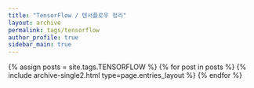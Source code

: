 ```yaml
---
title: "TensorFlow / 텐서플로우 정리"
layout: archive
permalink: tags/tensorflow
author_profile: true
sidebar_main: true
---
```


{% assign posts = site.tags.TENSORFLOW %}
{% for post in posts %} {% include archive-single2.html type=page.entries_layout %} {% endfor %}
